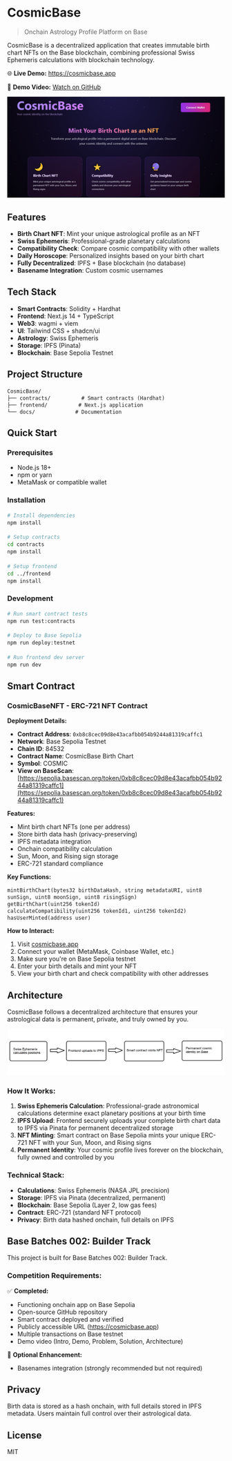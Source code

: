 # CosmicBase

> Onchain Astrology Profile Platform on Base

CosmicBase is a decentralized application that creates immutable birth chart NFTs on the Base blockchain, combining professional Swiss Ephemeris calculations with blockchain technology.

🌐 **Live Demo:** https://cosmicbase.app

🎥 **Demo Video:** [Watch on GitHub](docs/CosmicBase.mp4)

![CosmicBase App](docs/cosmicbase-app.jpg)

## Features

- **Birth Chart NFT**: Mint your unique astrological profile as an NFT
- **Swiss Ephemeris**: Professional-grade planetary calculations
- **Compatibility Check**: Compare cosmic compatibility with other wallets
- **Daily Horoscope**: Personalized insights based on your birth chart
- **Fully Decentralized**: IPFS + Base blockchain (no database)
- **Basename Integration**: Custom cosmic usernames

## Tech Stack

- **Smart Contracts**: Solidity + Hardhat
- **Frontend**: Next.js 14 + TypeScript
- **Web3**: wagmi + viem
- **UI**: Tailwind CSS + shadcn/ui
- **Astrology**: Swiss Ephemeris
- **Storage**: IPFS (Pinata)
- **Blockchain**: Base Sepolia Testnet

## Project Structure

```
CosmicBase/
├── contracts/          # Smart contracts (Hardhat)
├── frontend/          # Next.js application
└── docs/             # Documentation
```

## Quick Start

### Prerequisites

- Node.js 18+
- npm or yarn
- MetaMask or compatible wallet

### Installation

```bash
# Install dependencies
npm install

# Setup contracts
cd contracts
npm install

# Setup frontend
cd ../frontend
npm install
```

### Development

```bash
# Run smart contract tests
npm run test:contracts

# Deploy to Base Sepolia
npm run deploy:testnet

# Run frontend dev server
npm run dev
```

## Smart Contract

### CosmicBaseNFT - ERC-721 NFT Contract

**Deployment Details:**
- **Contract Address**: `0xb8c8cec09d8e43acafbb054b9244a81319caffc1`
- **Network**: Base Sepolia Testnet
- **Chain ID**: 84532
- **Contract Name**: CosmicBase Birth Chart
- **Symbol**: COSMIC
- **View on BaseScan**: [https://sepolia.basescan.org/token/0xb8c8cec09d8e43acafbb054b9244a81319caffc1](https://sepolia.basescan.org/token/0xb8c8cec09d8e43acafbb054b9244a81319caffc1)

**Features:**
- Mint birth chart NFTs (one per address)
- Store birth data hash (privacy-preserving)
- IPFS metadata integration
- Onchain compatibility calculation
- Sun, Moon, and Rising sign storage
- ERC-721 standard compliance

**Key Functions:**
```solidity
mintBirthChart(bytes32 birthDataHash, string metadataURI, uint8 sunSign, uint8 moonSign, uint8 risingSign)
getBirthChart(uint256 tokenId)
calculateCompatibility(uint256 tokenId1, uint256 tokenId2)
hasUserMinted(address user)
```

**How to Interact:**
1. Visit [cosmicbase.app](https://cosmicbase.app)
2. Connect your wallet (MetaMask, Coinbase Wallet, etc.)
3. Make sure you're on Base Sepolia testnet
4. Enter your birth details and mint your NFT
5. View your birth chart and check compatibility with other addresses

## Architecture

CosmicBase follows a decentralized architecture that ensures your astrological data is permanent, private, and truly owned by you.

![CosmicBase Architecture](docs/ARCHITECTURE.png)

### How It Works:

1. **Swiss Ephemeris Calculation**: Professional-grade astronomical calculations determine exact planetary positions at your birth time
2. **IPFS Upload**: Frontend securely uploads your complete birth chart data to IPFS via Pinata for permanent decentralized storage
3. **NFT Minting**: Smart contract on Base Sepolia mints your unique ERC-721 NFT with your Sun, Moon, and Rising signs
4. **Permanent Identity**: Your cosmic profile lives forever on the blockchain, fully owned and controlled by you

### Technical Stack:
- **Calculations**: Swiss Ephemeris (NASA JPL precision)
- **Storage**: IPFS via Pinata (decentralized, permanent)
- **Blockchain**: Base Sepolia (Layer 2, low gas fees)
- **Contract**: ERC-721 (standard NFT protocol)
- **Privacy**: Birth data hashed onchain, full details on IPFS

## Base Batches 002: Builder Track

This project is built for Base Batches 002: Builder Track.

### Competition Requirements:

✅ **Completed:**
- Functioning onchain app on Base Sepolia
- Open-source GitHub repository
- Smart contract deployed and verified
- Publicly accessible URL (https://cosmicbase.app)
- Multiple transactions on Base testnet
- Demo video (Intro, Demo, Problem, Solution, Architecture)

🚧 **Optional Enhancement:**
- Basenames integration (strongly recommended but not required)

## Privacy

Birth data is stored as a hash onchain, with full details stored in IPFS metadata. Users maintain full control over their astrological data.

## License

MIT
